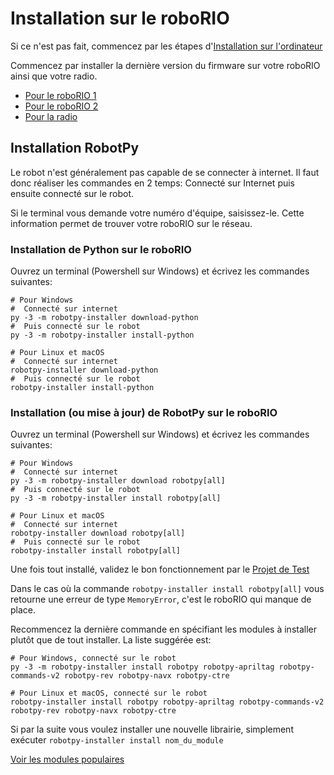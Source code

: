 # Installation sur le roboRIO

Si ce n'est pas fait, commencez par les étapes d'[Installation sur l'ordinateur](/installation_ordinateur.md)

Commencez par installer la dernière version du firmware sur votre roboRIO ainsi que votre radio.

- [Pour le roboRIO 1](https://docs.wpilib.org/fr/stable/docs/zero-to-robot/step-3/imaging-your-roborio.html)
- [Pour le roboRIO 2](https://docs.wpilib.org/fr/stable/docs/zero-to-robot/step-3/roborio2-imaging.html)
- [Pour la radio](https://docs.wpilib.org/fr/stable/docs/zero-to-robot/step-3/radio-programming.html)

## Installation RobotPy

Le robot n'est généralement pas capable de se connecter à internet. Il faut donc réaliser les commandes en 2 temps: Connecté sur Internet puis ensuite connecté sur le robot.

Si le terminal vous demande votre numéro d'équipe, saisissez-le. Cette information permet de trouver votre roboRIO sur le réseau.

### Installation de Python sur le roboRIO

Ouvrez un terminal (Powershell sur Windows) et écrivez les commandes suivantes:

```shell
# Pour Windows
#  Connecté sur internet
py -3 -m robotpy-installer download-python
#  Puis connecté sur le robot
py -3 -m robotpy-installer install-python

# Pour Linux et macOS
#  Connecté sur internet
robotpy-installer download-python
#  Puis connecté sur le robot
robotpy-installer install-python
```

### Installation (ou mise à jour) de RobotPy sur le roboRIO

Ouvrez un terminal (Powershell sur Windows) et écrivez les commandes suivantes:

```shell
# Pour Windows
#  Connecté sur internet
py -3 -m robotpy-installer download robotpy[all]
#  Puis connecté sur le robot
py -3 -m robotpy-installer install robotpy[all]

# Pour Linux et macOS
#  Connecté sur internet
robotpy-installer download robotpy[all]
#  Puis connecté sur le robot
robotpy-installer install robotpy[all]
```

Une fois tout installé, validez le bon fonctionnement par le [Projet de Test](/patrons/projet_de_test/README.md)

Dans le cas où la commande `robotpy-installer install robotpy[all]` vous retourne une erreur de type `MemoryError`, c'est le roboRIO qui manque de place.

Recommencez la dernière commande en spécifiant les modules à installer plutôt que de tout installer. La liste suggérée est:

```shell
# Pour Windows, connecté sur le robot
py -3 -m robotpy-installer install robotpy robotpy-apriltag robotpy-commands-v2 robotpy-rev robotpy-navx robotpy-ctre

# Pour Linux et macOS, connecté sur le robot
robotpy-installer install robotpy robotpy-apriltag robotpy-commands-v2 robotpy-rev robotpy-navx robotpy-ctre
```

Si par la suite vous voulez installer une nouvelle librairie, simplement exécuter `robotpy-installer install nom_du_module`

[Voir les modules populaires](/installation_ordinateur.md#gestion-des-modules-robotpy)
